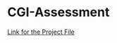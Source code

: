 # CGI-Assessment
[Link for the Project File](https://drive.google.com/file/d/12mP2-cBXU9aHD5M2iMBtA9r-ckf-kzKd/view?usp=drive_link)
